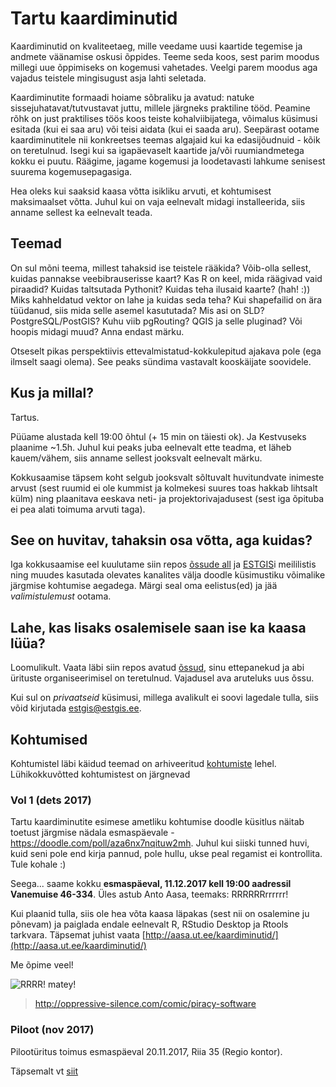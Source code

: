 # Tartu kaardiminutid
Kaardiminutid on kvaliteetaeg, mille veedame uusi kaartide tegemise
ja andmete väänamise oskusi õppides. Teeme seda koos, sest parim
moodus millegi uue õppimiseks on kogemusi vahetades. Veelgi parem
moodus aga vajadus teistele mingisugust asja lahti seletada.

Kaardiminutite formaadi hoiame sõbraliku ja avatud: natuke
sissejuhatavat/tutvustavat juttu, millele järgneks praktiline tööd.
Peamine rõhk on just praktilises töös koos teiste kohalviibijatega,
võimalus küsimusi esitada (kui ei saa aru) või teisi aidata (kui ei
saada aru). Seepärast ootame kaardiminutitele nii konkreetses teemas
algajaid kui ka edasijõudnuid - kõik on teretulnud. Isegi kui sa
igapäevaselt kaartide ja/või ruumiandmetega kokku ei puutu. Räägime,
jagame kogemusi ja loodetavasti lahkume senisest suurema
kogemusepagasiga.

Hea oleks kui saaksid kaasa võtta isikliku arvuti, et kohtumisest
maksimaalset võtta. Juhul kui on vaja eelnevalt midagi installeerida,
siis anname sellest ka eelnevalt teada.

## Teemad
On sul mõni teema, millest tahaksid ise teistele rääkida? Võib-olla
sellest, kuidas pannakse veebibrauserisse kaart? Kas R on keel,
mida räägivad vaid piraadid? Kuidas taltsutada Pythonit?
Kuidas teha ilusaid kaarte? (hah! :)) Miks kahheldatud vektor on
lahe ja kuidas seda teha? Kui shapefailid on ära tüüdanud, siis
mida selle asemel kasututada? Mis asi on SLD? PostgreSQL/PostGIS?
Kuhu viib pgRouting? QGIS ja selle pluginad? Või hoopis midagi muud?
Anna endast märku.

Otseselt pikas perspektiivis ettevalmistatud-kokkulepitud ajakava
pole (ega ilmselt saagi olema). See peaks sündima vastavalt
kooskäijate soovidele.

## Kus ja millal?
Tartus.

Püüame alustada kell 19:00 õhtul (+ 15 min on täiesti ok). Ja
Kestvuseks plaanime ~1.5h. Juhul kui peaks juba eelnevalt ette
teadma, et läheb kauem/vähem, siis anname sellest jooksvalt eelnevalt
märku.

Kokkusaamise täpsem koht selgub jooksvalt sõltuvalt huvitundvate
inimeste arvust (sest ruumid ei ole kummist ja kolmekesi suures toas
hakkab lihtsalt külm) ning plaanitava eeskava neti- ja projektorivajadusest
(sest iga õpituba ei pea alati toimuma arvuti taga).

## See on huvitav, tahaksin osa võtta, aga kuidas?
Iga kokkusaamise eel kuulutame siin repos [õssude all](
https://github.com/kaardiminutid/kaardiminutid/issues) ja
[ESTGIS](http://estgis.ee)i meililistis ning muudes kasutada
olevates kanalites välja doodle küsimustiku võimalike järgmise kohtumise
aegadega. Märgi seal oma eelistus(ed) ja jää _valimistulemust_ ootama.

## Lahe, kas lisaks osalemisele saan ise ka kaasa lüüa?
Loomulikult. Vaata läbi siin repos avatud [õssud](
https://github.com/kaardiminutid/kaardiminutid/issues), sinu ettepanekud
ja abi ürituste organiseerimisel on teretulnud. Vajadusel ava aruteluks
uus õssu.

Kui sul on _privaatseid_ küsimusi, millega avalikult ei soovi lagedale tulla,
siis võid kirjutada estgis@estgis.ee.

## Kohtumised
Kohtumistel läbi käidud teemad on arhiveeritud [kohtumiste](kohtumised/README.md)
lehel. Lühikokkuvõtted kohtumistest on järgnevad

### Vol 1 (dets 2017)
Tartu kaardiminutite esimese ametliku kohtumise doodle küsitlus näitab toetust 
järgmise nädala esmaspäevale - https://doodle.com/poll/aza6nx7nqituw2mh. Juhul 
kui siiski tunned huvi, kuid seni pole end kirja pannud, pole hullu, ukse peal 
regamist ei kontrollita. Tule kohale :)

Seega... saame kokku __esmaspäeval, 11.12.2017 kell 19:00 aadressil Vanemuise 
46-334__. Üles astub Anto Aasa, teemaks: RRRRRRrrrrrr! 

Kui plaanid tulla, siis ole hea võta kaasa läpakas (sest nii on osalemine ju 
põnevam) ja paiglada endale eelnevalt R, RStudio Desktop ja Rtools tarkvara. 
Täpsemat juhist vaata [http://aasa.ut.ee/kaardiminutid/](http://aasa.ut.ee/kaardiminutid/)

Me õpime veel!

![RRRR! matey!](http://oppressive-silence.com/wp-content/uploads/2016/12/piracysoftware.jpg)

> http://oppressive-silence.com/comic/piracy-software

### Piloot (nov 2017)
Pilootüritus toimus esmaspäeval 20.11.2017, Riia 35 (Regio kontor).

Täpsemalt vt [siit](kohtumised/README.md)
